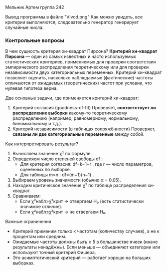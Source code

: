 Мельник Артем группа 242

Вывод программы в файле "Vivod.png"
Как можно увидеть, все критерии выполняются, следовательно генератор генерирует случайные числа.
### Контрольные вопросы
В чем сущность критерия хи-квадрат Пирсона? 
**Критерий хи-квадрат Пирсона** — один из самых известных и часто используемых статистических критериев, применяемых для проверки соответствия эмпирического распределения теоретическому или для проверки независимости двух категориальных переменных.
Критерий хи-квадрат позволяет оценить, насколько наблюдаемые (фактические) частоты отличаются от ожидаемых (теоретических) частот при условии, что нулевая гипотеза верна.

Две основные задачи, где применяется критерий хи-квадрат:
1. Критерий согласия (goodness-of-fit)
	Проверяет, **соответствует ли распределение выборки** какому-то теоретическому распределению (например, равномерному, нормальному, биномиальному и т.д.).
2. Критерий независимости (в таблицах сопряжённости)
	Проверяет, **связаны ли две категориальные переменные** между собой.

Как интерпретировать результат?
1. Вычисляем значение χ² по формуле.
2. Определяем число степеней свободы df :
    - Для критерия согласия: df=k−1−r , где r — число параметров, оценённых по выборке.
    - Для таблицы m×n : df=(m−1)(n−1) .
3. Выбираем уровень значимости (обычно α = 0.05).
4. Находим критическое значение χ² по таблице распределения хи-квадрат.
5. Сравниваем:
    - Если χ²набл​>χ²крит​ → отвергаем H₀ (есть статистически значимое отличие).
    - Если χ²набл​≤χ²крит​ → не отвергаем H₀.

 Важные ограничения
- Критерий применим только к частотам (количеству случаев), а не к процентам или средним.
- Ожидаемые частоты должны быть ≥ 5 в большинстве ячеек (иначе результаты ненадёжны). Если меньше — объединяют категории или используют точный критерий Фишера.
- Это асимптотический критерий — работает хорошо на больших выборках.
